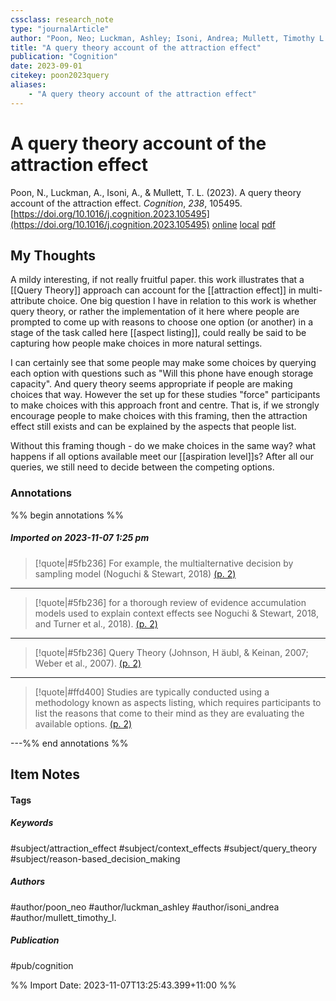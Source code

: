 ```yaml
---
cssclass: research_note
type: "journalArticle"
author: "Poon, Neo; Luckman, Ashley; Isoni, Andrea; Mullett, Timothy L."
title: "A query theory account of the attraction effect"
publication: "Cognition"
date: 2023-09-01
citekey: poon2023query
aliases: 
    - "A query theory account of the attraction effect"
---
```


# A query theory account of the attraction effect

Poon, N., Luckman, A., Isoni, A., & Mullett, T. L. (2023). A query theory account of the attraction effect. _Cognition_, _238_, 105495. [https://doi.org/10.1016/j.cognition.2023.105495](https://doi.org/10.1016/j.cognition.2023.105495)
[online](http://zotero.org/users/local/kZl3QdXV/items/7BR8DL9W) [local](zotero://select/library/items/7BR8DL9W) [pdf](file:///home/gjc216/Zotero/storage/7Q3LKJFK/Poon%20et%20al.%20-%202023%20-%20A%20query%20theory%20account%20of%20the%20attraction%20effect.pdf)
 


## My Thoughts

A mildy interesting, if not really fruitful paper. this work illustrates that a [[Query Theory]] approach can account for the [[attraction effect]] in multi-attribute choice.
One big question I have in relation to this work is whether query theory, or rather the implementation of it here where people are prompted to come up with reasons to choose one option (or another) in a stage of the task called here [[aspect listing]], could really be said to be capturing how people make choices in more natural settings.

I can certainly see that some people may make some choices by querying each option with questions such as "Will this phone have enough storage capacity". And query theory seems appropriate if people are making choices that way. However the set up for these studies "force" participants to make choices with this approach front and centre. That is, if we strongly encourage people to make choices with this framing, then the attraction effect still exists and can be explained by the aspects that people list.

Without this framing though - do we make choices in the same way? what happens if all options available meet our [[aspiration level]]s? After all our queries, we still need to decide between the competing options.
 
### Annotations

%% begin annotations %%
##### Imported on 2023-11-07 1:25 pm
>[!quote|#5fb236]
>For example, the multialternative decision by sampling model (Noguchi & Stewart, 2018) [(p. 2)](zotero://open-pdf/library/items/7Q3LKJFK?page=2&annotation=J5K62H29)

---
>[!quote|#5fb236]
>for a thorough review of evidence accumulation models used to explain context effects see Noguchi & Stewart, 2018, and Turner et al., 2018). [(p. 2)](zotero://open-pdf/library/items/7Q3LKJFK?page=2&annotation=DGPGUW3F)

---
>[!quote|#5fb236]
>Query Theory (Johnson, H ̈aubl, & Keinan, 2007; Weber et al., 2007). [(p. 2)](zotero://open-pdf/library/items/7Q3LKJFK?page=2&annotation=G9GEYBB3)

---
>[!quote|#ffd400]
>Studies are typically conducted using a methodology known as aspects listing, which requires participants to list the reasons that come to their mind as they are evaluating the available options. [(p. 2)](zotero://open-pdf/library/items/7Q3LKJFK?page=2&annotation=72MEAIXD)

---%% end annotations %%

## Item Notes

#### Tags

##### Keywords

#subject/attraction_effect #subject/context_effects #subject/query_theory #subject/reason-based_decision_making

##### Authors

#author/poon_neo #author/luckman_ashley #author/isoni_andrea #author/mullett_timothy_l.

##### Publication

#pub/cognition


%% Import Date: 2023-11-07T13:25:43.399+11:00 %%
